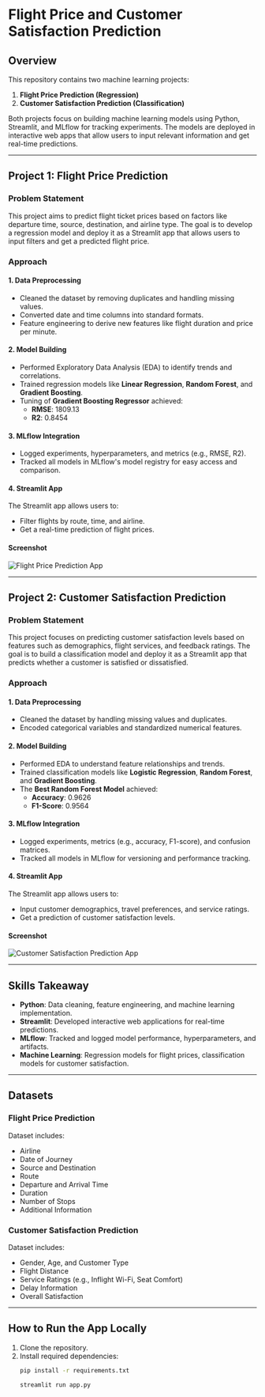 # Flight Price and Customer Satisfaction Prediction

## Overview

This repository contains two machine learning projects:

1. **Flight Price Prediction (Regression)**
2. **Customer Satisfaction Prediction (Classification)**

Both projects focus on building machine learning models using Python, Streamlit, and MLflow for tracking experiments. The models are deployed in interactive web apps that allow users to input relevant information and get real-time predictions.

---

## Project 1: Flight Price Prediction

### Problem Statement
This project aims to predict flight ticket prices based on factors like departure time, source, destination, and airline type. The goal is to develop a regression model and deploy it as a Streamlit app that allows users to input filters and get a predicted flight price.

### Approach

#### 1. Data Preprocessing
- Cleaned the dataset by removing duplicates and handling missing values.
- Converted date and time columns into standard formats.
- Feature engineering to derive new features like flight duration and price per minute.

#### 2. Model Building
- Performed Exploratory Data Analysis (EDA) to identify trends and correlations.
- Trained regression models like **Linear Regression**, **Random Forest**, and **Gradient Boosting**.
- Tuning of **Gradient Boosting Regressor** achieved:
  - **RMSE**: 1809.13
  - **R2**: 0.8454

#### 3. MLflow Integration
- Logged experiments, hyperparameters, and metrics (e.g., RMSE, R2).
- Tracked all models in MLflow's model registry for easy access and comparison.

#### 4. Streamlit App
The Streamlit app allows users to:
- Filter flights by route, time, and airline.
- Get a real-time prediction of flight prices.

#### Screenshot
![Flight Price Prediction App](https://github.com/priyanka7411/customer-flight-prediction-app-mlflow/blob/main/screencapture-localhost-8512-2025-02-09-13_01_59.png)

---

## Project 2: Customer Satisfaction Prediction

### Problem Statement
This project focuses on predicting customer satisfaction levels based on features such as demographics, flight services, and feedback ratings. The goal is to build a classification model and deploy it as a Streamlit app that predicts whether a customer is satisfied or dissatisfied.

### Approach

#### 1. Data Preprocessing
- Cleaned the dataset by handling missing values and duplicates.
- Encoded categorical variables and standardized numerical features.

#### 2. Model Building
- Performed EDA to understand feature relationships and trends.
- Trained classification models like **Logistic Regression**, **Random Forest**, and **Gradient Boosting**.
- The **Best Random Forest Model** achieved:
  - **Accuracy**: 0.9626
  - **F1-Score**: 0.9564

#### 3. MLflow Integration
- Logged experiments, metrics (e.g., accuracy, F1-score), and confusion matrices.
- Tracked all models in MLflow for versioning and performance tracking.

#### 4. Streamlit App
The Streamlit app allows users to:
- Input customer demographics, travel preferences, and service ratings.
- Get a prediction of customer satisfaction levels.

#### Screenshot
![Customer Satisfaction Prediction App](https://github.com/priyanka7411/customer-flight-prediction-app-mlflow/blob/main/screencapture-localhost-8512-2025-02-09-13_01_29.png)

---

## Skills Takeaway

- **Python**: Data cleaning, feature engineering, and machine learning implementation.
- **Streamlit**: Developed interactive web applications for real-time predictions.
- **MLflow**: Tracked and logged model performance, hyperparameters, and artifacts.
- **Machine Learning**: Regression models for flight prices, classification models for customer satisfaction.

---

## Datasets

### Flight Price Prediction
Dataset includes:
- Airline
- Date of Journey
- Source and Destination
- Route
- Departure and Arrival Time
- Duration
- Number of Stops
- Additional Information



### Customer Satisfaction Prediction
Dataset includes:
- Gender, Age, and Customer Type
- Flight Distance
- Service Ratings (e.g., Inflight Wi-Fi, Seat Comfort)
- Delay Information
- Overall Satisfaction



---

## How to Run the App Locally

1. Clone the repository.
2. Install required dependencies:
   ```bash
   pip install -r requirements.txt

   streamlit run app.py



